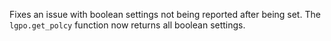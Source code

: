 Fixes an issue with boolean settings not being reported after being set. The
``lgpo.get_polcy`` function now returns all boolean settings.
